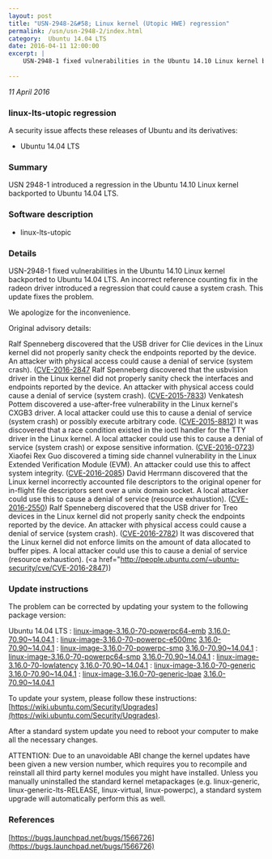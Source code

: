 ```yaml
---
layout: post
title: "USN-2948-2&#58; Linux kernel (Utopic HWE) regression"
permalink: /usn/usn-2948-2/index.html
category:  Ubuntu 14.04 LTS
date: 2016-04-11 12:00:00
excerpt: |
    USN-2948-1 fixed vulnerabilities in the Ubuntu 14.10 Linux kernel backported to Ubuntu 14.04 LTS. An incorrect reference counting fix in the radeon driver introduced a regression that could cause a system crash. This update fixes the problem.
    
--- 
```

 
 

*11 April 2016*

### linux-lts-utopic regression

A security issue affects these releases of Ubuntu and its derivatives:

* Ubuntu 14.04 LTS

### Summary

USN 2948-1 introduced a regression in the Ubuntu 14.10 Linux kernel backported to Ubuntu 14.04 LTS.

### Software description

* linux-lts-utopic 

### Details

USN-2948-1 fixed vulnerabilities in the Ubuntu 14.10 Linux kernel backported to Ubuntu 14.04 LTS. An incorrect reference counting fix in the radeon driver introduced a regression that could cause a system crash. This update fixes the problem.

We apologize for the inconvenience.

Original advisory details:

 Ralf Spenneberg discovered that the USB driver for Clie devices in the Linux kernel did not properly sanity check the endpoints reported by the device. An attacker with physical access could cause a denial of service (system crash). ([CVE-2016-2847](http://people.ubuntu.com/~ubuntu-security/cve/CVE-2015-7566">CVE-2015-7566</a>) Ralf Spenneberg discovered that the usbvision driver in the Linux kernel did not properly sanity check the interfaces and endpoints reported by the device. An attacker with physical access could cause a denial of service (system crash). (<a href="http://people.ubuntu.com/~ubuntu-security/cve/CVE-2015-7833">CVE-2015-7833</a>) Venkatesh Pottem discovered a use-after-free vulnerability in the Linux kernel&#39;s CXGB3 driver. A local attacker could use this to cause a denial of service (system crash) or possibly execute arbitrary code. (<a href="http://people.ubuntu.com/~ubuntu-security/cve/CVE-2015-8812">CVE-2015-8812</a>) It was discovered that a race condition existed in the ioctl handler for the TTY driver in the Linux kernel. A local attacker could use this to cause a denial of service (system crash) or expose sensitive information. (<a href="http://people.ubuntu.com/~ubuntu-security/cve/CVE-2016-0723">CVE-2016-0723</a>) Xiaofei Rex Guo discovered a timing side channel vulnerability in the Linux Extended Verification Module (EVM). An attacker could use this to affect system integrity. (<a href="http://people.ubuntu.com/~ubuntu-security/cve/CVE-2016-2085">CVE-2016-2085</a>) David Herrmann discovered that the Linux kernel incorrectly accounted file descriptors to the original opener for in-flight file descriptors sent over a unix domain socket. A local attacker could use this to cause a denial of service (resource exhaustion). (<a href="http://people.ubuntu.com/~ubuntu-security/cve/CVE-2016-2550">CVE-2016-2550</a>) Ralf Spenneberg discovered that the USB driver for Treo devices in the Linux kernel did not properly sanity check the endpoints reported by the device. An attacker with physical access could cause a denial of service (system crash). (<a href="http://people.ubuntu.com/~ubuntu-security/cve/CVE-2016-2782">CVE-2016-2782</a>) It was discovered that the Linux kernel did not enforce limits on the amount of data allocated to buffer pipes. A local attacker could use this to cause a denial of service (resource exhaustion). (<a href="http://people.ubuntu.com/~ubuntu-security/cve/CVE-2016-2847)) 

### Update instructions

The problem can be corrected by updating your system to the following package version:

Ubuntu 14.04 LTS
 : [linux-image-3.16.0-70-powerpc64-emb](https://launchpad.net/ubuntu/+source/linux-lts-utopic) <span> [3.16.0-70.90~14.04.1](https://launchpad.net/ubuntu/+source/linux-lts-utopic/3.16.0-70.90~14.04.1) </span> 
 : [linux-image-3.16.0-70-powerpc-e500mc](https://launchpad.net/ubuntu/+source/linux-lts-utopic) <span> [3.16.0-70.90~14.04.1](https://launchpad.net/ubuntu/+source/linux-lts-utopic/3.16.0-70.90~14.04.1) </span> 
 : [linux-image-3.16.0-70-powerpc-smp](https://launchpad.net/ubuntu/+source/linux-lts-utopic) <span> [3.16.0-70.90~14.04.1](https://launchpad.net/ubuntu/+source/linux-lts-utopic/3.16.0-70.90~14.04.1) </span> 
 : [linux-image-3.16.0-70-powerpc64-smp](https://launchpad.net/ubuntu/+source/linux-lts-utopic) <span> [3.16.0-70.90~14.04.1](https://launchpad.net/ubuntu/+source/linux-lts-utopic/3.16.0-70.90~14.04.1) </span> 
 : [linux-image-3.16.0-70-lowlatency](https://launchpad.net/ubuntu/+source/linux-lts-utopic) <span> [3.16.0-70.90~14.04.1](https://launchpad.net/ubuntu/+source/linux-lts-utopic/3.16.0-70.90~14.04.1) </span> 
 : [linux-image-3.16.0-70-generic](https://launchpad.net/ubuntu/+source/linux-lts-utopic) <span> [3.16.0-70.90~14.04.1](https://launchpad.net/ubuntu/+source/linux-lts-utopic/3.16.0-70.90~14.04.1) </span> 
 : [linux-image-3.16.0-70-generic-lpae](https://launchpad.net/ubuntu/+source/linux-lts-utopic) <span> [3.16.0-70.90~14.04.1](https://launchpad.net/ubuntu/+source/linux-lts-utopic/3.16.0-70.90~14.04.1) </span> 

To update your system, please follow these instructions: [https://wiki.ubuntu.com/Security/Upgrades](https://wiki.ubuntu.com/Security/Upgrades).

After a standard system update you need to reboot your computer to make all the necessary changes.

ATTENTION: Due to an unavoidable ABI change the kernel updates have been given a new version number, which requires you to recompile and reinstall all third party kernel modules you might have installed. Unless you manually uninstalled the standard kernel metapackages (e.g. linux-generic, linux-generic-lts-RELEASE, linux-virtual, linux-powerpc), a standard system upgrade will automatically perform this as well. 

### References

 
 [https://bugs.launchpad.net/bugs/1566726](https://bugs.launchpad.net/bugs/1566726)
 

